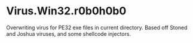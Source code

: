 # Virus.Win32.r0b0h0b0
Overwriting virus for PE32 exe files in current directory. Based off Stoned and Joshua viruses, and some shellcode injectors.

